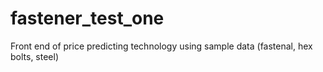 # fastener_test_one
Front end of price predicting technology using sample data (fastenal, hex bolts, steel)
